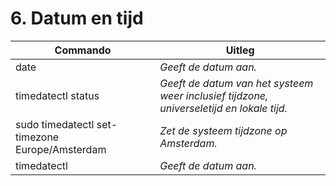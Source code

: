 # 6. Datum en tijd

Commando | Uitleg
--- | ---
date |_Geeft de datum aan._
timedatectl status |_Geeft de datum van het systeem weer inclusief tijdzone, universeletijd en lokale tijd._
sudo timedatectl set-timezone Europe/Amsterdam |_Zet de systeem tijdzone op Amsterdam._
timedatectl |_Geeft de datum aan._